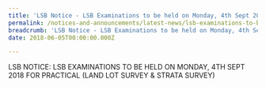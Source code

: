 ```yaml
---
title: 'LSB Notice - LSB Examinations to be held on Monday, 4th Sept 2018 for practical (Land Lot Survey & Strata Survey)'
permalink: /notices-and-announcements/latest-news/lsb-examinations-to-be-held-on-monday-4th-sept-2018-for-practical-land-lot-survey-and-strata-survey/
breadcrumb: 'LSB Notice - LSB Examinations to be held on Monday, 4th Sept 2018 for practical (Land Lot Survey & Strata Survey)'
date: 2018-06-05T00:00:00.000Z

---
```



LSB NOTICE: LSB EXAMINATIONS TO BE HELD ON MONDAY, 4TH SEPT 2018 FOR PRACTICAL (LAND LOT SURVEY & STRATA SURVEY)
